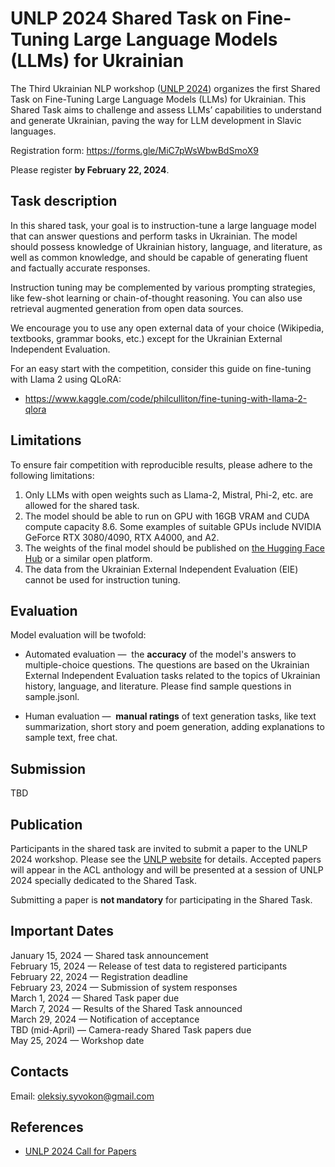 # UNLP 2024 Shared Task on Fine-Tuning Large Language Models (LLMs) for Ukrainian

The Third Ukrainian NLP workshop ([UNLP 2024](https://unlp.org.ua/)) organizes the first Shared Task on Fine-Tuning Large Language Models (LLMs) for Ukrainian. This Shared Task aims to challenge and assess LLMs’ capabilities to understand and generate Ukrainian, paving the way for LLM development in Slavic languages.

Registration form: https://forms.gle/MiC7pWsWbwBdSmoX9

Please register **by February 22, 2024**.

## Task description

In this shared task, your goal is to instruction-tune a large language model that can answer questions and perform tasks in Ukrainian. The model should possess knowledge of Ukrainian history, language, and literature, as well as common knowledge, and should be capable of generating fluent and factually accurate responses.

Instruction tuning may be complemented by various prompting strategies, like few-shot learning or chain-of-thought reasoning. You can also use retrieval augmented generation from open data sources.

We encourage you to use any open external data of your choice (Wikipedia, textbooks, grammar books, etc.) except for the Ukrainian External Independent Evaluation.

For an easy start with the competition, consider this guide on fine-tuning with Llama 2 using QLoRA:
* https://www.kaggle.com/code/philculliton/fine-tuning-with-llama-2-qlora

## Limitations

To ensure fair competition with reproducible results, please adhere to the following limitations:

1. Only LLMs with open weights such as Llama-2, Mistral, Phi-2, etc. are allowed for the shared task.
2. The model should be able to run on GPU with 16GB VRAM and CUDA compute capacity 8.6. Some examples of suitable GPUs include NVIDIA GeForce RTX 3080/4090, RTX A4000, and A2.
3. The weights of the final model should be published on [the Hugging Face Hub](https://huggingface.co/) or a similar open platform.
4. The data from the Ukrainian External Independent Evaluation (EIE) cannot be used for instruction tuning.

## Evaluation

Model evaluation will be twofold:

* Automated evaluation —  the **accuracy** of the model's answers to multiple-choice questions. The questions are based on the Ukrainian External Independent Evaluation tasks related to the topics of Ukrainian history, language, and literature. Please find sample questions in sample.jsonl. 

* Human evaluation —  **manual ratings** of text generation tasks, like text summarization, short story and poem generation, adding explanations to sample text, free chat.

## Submission

TBD

## Publication

Participants in the shared task are invited to submit a paper to the UNLP 2024 workshop. Please see the [UNLP website](https://unlp.org.ua/) for details. Accepted papers will appear in the ACL anthology and will be presented at a session of UNLP 2024 specially dedicated to the Shared Task.

Submitting a paper is **not mandatory** for participating in the Shared Task.

## Important Dates

January 15, 2024 — Shared task announcement  
February 15, 2024 — Release of test data to registered participants  
February 22, 2024 — Registration deadline  
February 23, 2024 — Submission of system responses  
March 1, 2024 — Shared Task paper due  
March 7, 2024 — Results of the Shared Task announced  
March 29, 2024 — Notification of acceptance  
TBD (mid-April) — Camera-ready Shared Task papers due  
May 25, 2024 — Workshop date

## Contacts

Email: oleksiy.syvokon@gmail.com

## References

* [UNLP 2024 Call for Papers](https://unlp.org.ua/call-for-papers/)
